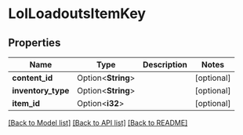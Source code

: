 # LolLoadoutsItemKey

## Properties

Name | Type | Description | Notes
------------ | ------------- | ------------- | -------------
**content_id** | Option<**String**> |  | [optional]
**inventory_type** | Option<**String**> |  | [optional]
**item_id** | Option<**i32**> |  | [optional]

[[Back to Model list]](../README.md#documentation-for-models) [[Back to API list]](../README.md#documentation-for-api-endpoints) [[Back to README]](../README.md)


